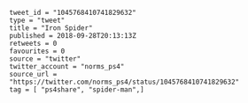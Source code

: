 ```
tweet_id = "1045768410741829632"
type = "tweet"
title = "Iron Spider"
published = 2018-09-28T20:13:13Z
retweets = 0
favourites = 0
source = "twitter"
twitter_account = "norms_ps4"
source_url = "https://twitter.com/norms_ps4/status/1045768410741829632"
tag = [ "ps4share", "spider-man",]
```

<p class='image'><img src='https://mnf.m17s.net/2018/09/28/DoNQ01OWsAAWE1O.jpg' alt=''></p>

